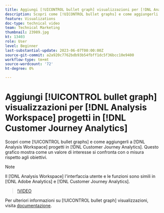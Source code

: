 ```yaml
---
title: Aggiungi [!UICONTROL bullet graph] visualizzazioni per [!DNL Analysis Workspace] progetti
description: Scopri come [!UICONTROL bullet graphs] e come aggiungerli a [!DNL Analysis Workspace] progetti in [!DNL Customer Journey Analytics].
feature: Visualizations
doc-type: technical video
team: Technical Marketing
thumbnail: 23989.jpg
kt: 13403
role: User
level: Beginner
last-substantial-update: 2023-06-07T00:00:00Z
source-git-commit: a2a920c7762bdb93b54fbff1dc5f36bcc10e9400
workflow-type: tm+mt
source-wordcount: '72'
ht-degree: 0%

---
```


# Aggiungi [!UICONTROL bullet graph] visualizzazioni per [!DNL Analysis Workspace] progetti in [!DNL Customer Journey Analytics]

Scopri come [!UICONTROL bullet graphs] e come aggiungerli a [!DNL Analysis Workspace] progetti in [!DNL Customer Journey Analytics]. Questo grafico mostra come un valore di interesse si confronta con o misura rispetto agli obiettivi.

>[!NOTE]
>
>Il [!DNL Analysis Workspace] l&#39;interfaccia utente e le funzioni sono simili in [!DNL Adobe Analytics] e [!DNL Customer Journey Analytics].

>[!VIDEO](https://video.tv.adobe.com/v/23989/?quality=12&learn=on)

Per ulteriori informazioni su [!UICONTROL bullet graph] visualizzazioni, visita [documentazione](https://experienceleague.adobe.com/docs/analytics-platform/using/cja-workspace/visualizations/bullet-graph.html).
